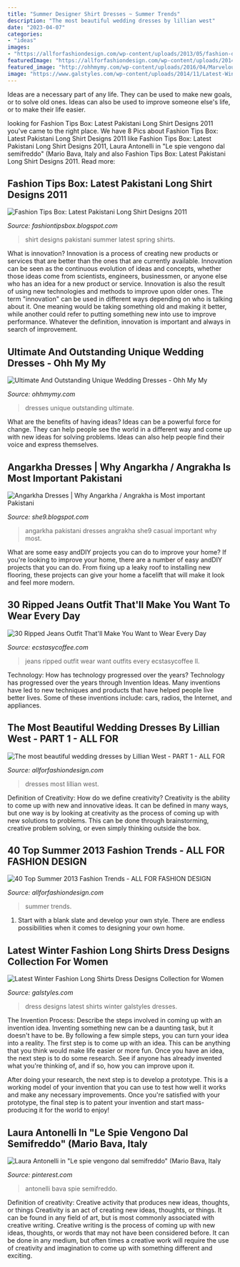 ```yaml
---
title: "Summer Designer Shirt Dresses ~ Summer Trends"
description: "The most beautiful wedding dresses by lillian west"
date: "2023-04-07"
categories:
- "ideas"
images:
- "https://allforfashiondesign.com/wp-content/uploads/2013/05/fashion-d40.jpg"
featuredImage: "https://allforfashiondesign.com/wp-content/uploads/2014/04/rp-25.jpg"
featured_image: "http://ohhmymy.com/wp-content/uploads/2016/04/Marvelous-Unique-Wedding-Dresses.jpg"
image: "https://www.galstyles.com/wp-content/uploads/2014/11/Latest-Winter-Fashion-Long-Shirts-Dress-Designs-Collection-for-Women-2014-2015-20.jpg"
---
```



Ideas are a necessary part of any life. They can be used to make new goals, or to solve old ones. Ideas can also be used to improve someone else's life, or to make their life easier.

	

		
looking for Fashion Tips Box: Latest Pakistani Long Shirt Designs 2011 you've came to the right place. We have 8 Pics about Fashion Tips Box: Latest Pakistani Long Shirt Designs 2011 like Fashion Tips Box: Latest Pakistani Long Shirt Designs 2011, Laura Antonelli in &quot;Le spie vengono dal semifreddo&quot; (Mario Bava, Italy and also Fashion Tips Box: Latest Pakistani Long Shirt Designs 2011. Read more:
		
    
## Fashion Tips Box: Latest Pakistani Long Shirt Designs 2011

<img loading=lazy src="http://3.bp.blogspot.com/-AftRwIU4YxA/Tfs6QENL_lI/AAAAAAAABmM/8QJCG19uzQo/s1600/long-shirt-designs-2011-17.jpg" onerror="this.onerror=null;this.src='https://tse4.mm.bing.net/th?id=OIP.BcoNjuzwpHeODcL54CNqJwHaLH&amp;pid=15.1';" alt="Fashion Tips Box: Latest Pakistani Long Shirt Designs 2011">

_Source: fashiontipsbox.blogspot.com_

>shirt designs pakistani summer latest spring shirts. 

	

What is innovation?
Innovation is a process of creating new products or services that are better than the ones that are currently available. Innovation can be seen as the continuous evolution of ideas and concepts, whether those ideas come from scientists, engineers, businessmen, or anyone else who has an idea for a new product or service. Innovation is also the result of using new technologies and methods to improve upon older ones.
The term "innovation" can be used in different ways depending on who is talking about it. One meaning would be taking something old and making it better, while another could refer to putting something new into use to improve performance. Whatever the definition, innovation is important and always in search of improvement.

    
## Ultimate And Outstanding Unique Wedding Dresses - Ohh My My

<img loading=lazy src="http://ohhmymy.com/wp-content/uploads/2016/04/Marvelous-Unique-Wedding-Dresses.jpg" onerror="this.onerror=null;this.src='https://tse4.mm.bing.net/th?id=OIP.E-eaeDnfoQYrUKKYvyOBTwHaJ4&amp;pid=15.1';" alt="Ultimate And Outstanding Unique Wedding Dresses - Ohh My My">

_Source: ohhmymy.com_

>dresses unique outstanding ultimate. 

	

What are the benefits of having ideas?
Ideas can be a powerful force for change. They can help people see the world in a different way and come up with new ideas for solving problems. Ideas can also help people find their voice and express themselves.

    
## Angarkha Dresses | Why Angarkha / Angrakha Is Most Important Pakistani

<img loading=lazy src="http://1.bp.blogspot.com/-URJEYdxQ9SI/UzcVzD6e6OI/AAAAAAAAU1I/R-eAwHz6O-4/s1600/Pakistani+Angarkha-2014-She9.blogspot.com+17.jpg" onerror="this.onerror=null;this.src='https://tse1.mm.bing.net/th?id=OIP.1DcFCAHpm1b1XA4NywmH0gHaJ3&amp;pid=15.1';" alt="Angarkha Dresses | Why Angarkha / Angrakha is Most important Pakistani">

_Source: she9.blogspot.com_

>angarkha pakistani dresses angrakha she9 casual important why most. 

	

What are some easy andDIY projects you can do to improve your home?
If you're looking to improve your home, there are a number of easy andDIY projects that you can do. From fixing up a leaky roof to installing new flooring, these projects can give your home a facelift that will make it look and feel more modern.

    
## 30 Ripped Jeans Outfit That&#039;ll Make You Want To Wear Every Day

<img loading=lazy src="https://i2.wp.com/www.ecstasycoffee.com/wp-content/uploads/2016/09/Outfits-with-Ripped-Jeans.jpg" onerror="this.onerror=null;this.src='https://tse3.mm.bing.net/th?id=OIP.RhUyzIAT4dhtx4RfbNOpFAHaLG&amp;pid=15.1';" alt="30 Ripped Jeans Outfit That&#039;ll Make You Want to Wear Every Day">

_Source: ecstasycoffee.com_

>jeans ripped outfit wear want outfits every ecstasycoffee ll. 

	

Technology: How has technology progressed over the years?
Technology has progressed over the years through Invention Ideas. Many inventions have led to new techniques and products that have helped people live better lives. Some of these inventions include: cars, radios, the Internet, and appliances.

    
## The Most Beautiful Wedding Dresses By Lillian West - PART 1 - ALL FOR

<img loading=lazy src="https://allforfashiondesign.com/wp-content/uploads/2014/04/rp-25.jpg" onerror="this.onerror=null;this.src='https://tse3.mm.bing.net/th?id=OIP.Isubql7fAEZbc4OMrf6h3QHaLH&amp;pid=15.1';" alt="The most beautiful wedding dresses by Lillian West - PART 1 - ALL FOR">

_Source: allforfashiondesign.com_

>dresses most lillian west. 

	

Definition of Creativity: How do we define creativity?
Creativity is the ability to come up with new and innovative ideas. It can be defined in many ways, but one way is by looking at creativity as the process of coming up with new solutions to problems. This can be done through brainstorming, creative problem solving, or even simply thinking outside the box.

    
## 40 Top Summer 2013 Fashion Trends - ALL FOR FASHION DESIGN

<img loading=lazy src="https://allforfashiondesign.com/wp-content/uploads/2013/05/fashion-d40.jpg" onerror="this.onerror=null;this.src='https://tse1.mm.bing.net/th?id=OIP.aK8B1-oACvN-h1Bnj0I1iwHaRz&amp;pid=15.1';" alt="40 Top Summer 2013 Fashion Trends - ALL FOR FASHION DESIGN">

_Source: allforfashiondesign.com_

>summer trends. 

	

1. Start with a blank slate and develop your own style. There are endless possibilities when it comes to designing your own home.

    
## Latest Winter Fashion Long Shirts Dress Designs Collection For Women

<img loading=lazy src="https://www.galstyles.com/wp-content/uploads/2014/11/Latest-Winter-Fashion-Long-Shirts-Dress-Designs-Collection-for-Women-2014-2015-20.jpg" onerror="this.onerror=null;this.src='https://tse2.mm.bing.net/th?id=OIP.PV1Yv9VmgjMfNG0DsTpe3AHaLH&amp;pid=15.1';" alt="Latest Winter Fashion Long Shirts Dress Designs Collection for Women">

_Source: galstyles.com_

>dress designs latest shirts winter galstyles dresses. 

	

The Invention Process: Describe the steps involved in coming up with an invention idea.
Inventing something new can be a daunting task, but it doesn't have to be. By following a few simple steps, you can turn your idea into a reality.
The first step is to come up with an idea. This can be anything that you think would make life easier or more fun. Once you have an idea, the next step is to do some research. See if anyone has already invented what you're thinking of, and if so, how you can improve upon it.

After doing your research, the next step is to develop a prototype. This is a working model of your invention that you can use to test how well it works and make any necessary improvements. Once you're satisfied with your prototype, the final step is to patent your invention and start mass-producing it for the world to enjoy!

    
## Laura Antonelli In &quot;Le Spie Vengono Dal Semifreddo&quot; (Mario Bava, Italy

<img loading=lazy src="https://i.pinimg.com/736x/7f/91/59/7f9159bc438e67919cbf9822387b4007.jpg" onerror="this.onerror=null;this.src='https://tse4.mm.bing.net/th?id=OIP.k9hKddoJEM25IujTrB-4iQHaEK&amp;pid=15.1';" alt="Laura Antonelli in &quot;Le spie vengono dal semifreddo&quot; (Mario Bava, Italy">

_Source: pinterest.com_

>antonelli bava spie semifreddo. 

	

Definition of creativity: Creative activity that produces new ideas, thoughts, or things
Creativity is an act of creating new ideas, thoughts, or things. It can be found in any field of art, but is most commonly associated with creative writing. Creative writing is the process of coming up with new ideas, thoughts, or words that may not have been considered before. It can be done in any medium, but often times a creative work will require the use of creativity and imagination to come up with something different and exciting.

